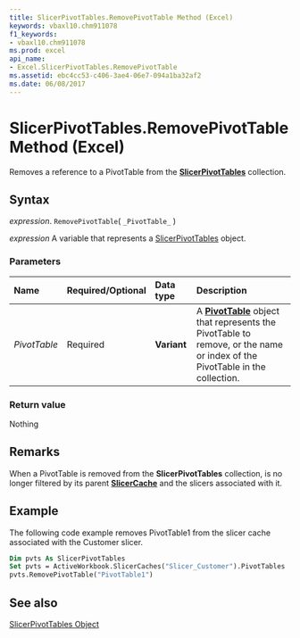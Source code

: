 ```yaml
---
title: SlicerPivotTables.RemovePivotTable Method (Excel)
keywords: vbaxl10.chm911078
f1_keywords:
- vbaxl10.chm911078
ms.prod: excel
api_name:
- Excel.SlicerPivotTables.RemovePivotTable
ms.assetid: ebc4cc53-c406-3ae4-06e7-094a1ba32af2
ms.date: 06/08/2017
---
```



# SlicerPivotTables.RemovePivotTable Method (Excel)

Removes a reference to a PivotTable from the  **[SlicerPivotTables](Excel.SlicerPivotTables.md)** collection.


## Syntax

 _expression_. `RemovePivotTable`( `_PivotTable_` )

 _expression_ A variable that represents a [SlicerPivotTables](./Excel.SlicerPivotTables.md) object.


### Parameters



|Name|Required/Optional|Data type|Description|
|:-----|:-----|:-----|:-----|
| _PivotTable_|Required| **Variant**|A  **[PivotTable](Excel.PivotTable.md)** object that represents the PivotTable to remove, or the name or index of the PivotTable in the collection.|

### Return value

Nothing


## Remarks

When a PivotTable is removed from the  **SlicerPivotTables** collection, is no longer filtered by its parent **[SlicerCache](Excel.SlicerCache.md)** and the slicers associated with it.


## Example

The following code example removes PivotTable1 from the slicer cache associated with the Customer slicer.


```vb
Dim pvts As SlicerPivotTables 
Set pvts = ActiveWorkbook.SlicerCaches("Slicer_Customer").PivotTables 
pvts.RemovePivotTable("PivotTable1")
```


## See also


[SlicerPivotTables Object](Excel.SlicerPivotTables.md)

